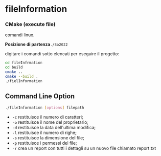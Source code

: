 # fileInformation
### CMake (execute file)
comandi linux.

**Posizione di partenza**`./So2022`

digitare i comandi sotto elencati per eseguire il progetto:

``` bash
cd fileInfrmation
cd build
cmake ..
cmake --build .
./fielInformation
```
## Command Line Option
``` bash
./fileInformation [options] filepath
```
- `-c` restituisce il numero di caratteri;
- `-o` restituisce il nome del proprietario;
- `-d` restituisce la data dell'ultima modifica;
- `-l` restituisce il numero di righe;
- `-s` restituisce la dimensione del file;
- `-p` restituisce i permessi del file;
- `-r` crea un report con tutti i dettagli  su un nuovo file chiamato report.txt